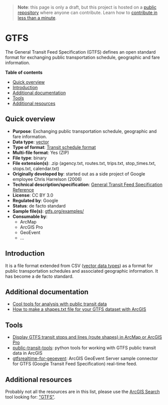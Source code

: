 > **Note**: this page is only a draft, but this project is hosted on a [public repository](https://github.com/hhkaos/awesome-arcgis) where anyone can contribute. Learn how to [contribute in less than a minute](https://github.com/hhkaos/awesome-arcgis/blob/master/CONTRIBUTING.md#contributions).

# GTFS

The General Transit Feed Specification (GTFS) defines an open standard format for exchanging public transportation schedule, geographic and fare information.

<!-- START doctoc generated TOC please keep comment here to allow auto update -->
<!-- DON'T EDIT THIS SECTION, INSTEAD RE-RUN doctoc TO UPDATE -->
**Table of contents**

- [Quick overview](#quick-overview)
- [Introduction](#introduction)
- [Additional documentation](#additional-documentation)
- [Tools](#tools)
- [Additional resources](#additional-resources)

<!-- END doctoc generated TOC please keep comment here to allow auto update -->

## Quick overview

* **Purpose**: Exchanging public transportation schedule, geographic and fare information.
* **Data type**: [vector](../../../data-types/vector/README.md)
* **Type of format**: [Transit schedule format](../../../data-types/vector/transit-schedule/README.md)
* **Multi-file format**: Yes (ZIP)
* **File type**: binary
* **File extension(s)**: .zip (agency.txt, routes.txt, trips.txt, stop_times.txt, stops.txt, calendar.txt)
* **Originally developed by**: started out as a side project of Google employee Chris Harrelson (2006)
* **Technical description/specification**: [General Transit Feed Specification Reference](https://developers.google.com/transit/gtfs/reference/)
* **License**: CC BY 3.0
* **Regulated by**: Google
* **Status**: de facto standard
* **Sample file(s)**: [gtfs.org/examples/](http://gtfs.org/examples/)
* **Consumable by**:
    * ArcMap
    * ArcGIS Pro
    * GeoEvent
    * ...

## Introduction

It is a file format extended from CSV ([vector data types](../../../data-types/vector/README.md))  as a format for public transportation schedules and associated geographic information. It has become a de facto standard.

## Additional documentation

* [Cool tools for analysis with public transit data](https://www.esri.com/arcgis-blog/products/network-analyst/analytics/cool-tools-for-analysis-with-public-transit-data/)
* [How to make a shapes.txt file for your GTFS dataset with ArcGIS](https://blogs.esri.com/esri/arcgis/2017/07/19/how-to-make-a-shapes-txt-file-for-your-gtfs-dataset-with-arcgis/)

## Tools

* [Display GTFS transit stops and lines (route shapes) in ArcMap or ArcGIS Pro](https://www.arcgis.com/home/item.html?id=380aa7cbf010417ab3ae32a6f11e00d9)
* [public-transit-tools](https://github.com/esri?utf8=%E2%9C%93&q=gtfs&type=&language=): python tools for working with GTFS public transit data in ArcGIS
* [gtfsrealtime-for-geoevent](https://github.com/Esri/gtfsrealtime-for-geoevent): ArcGIS GeoEvent Server sample connector for GTFS (Google Transit Feed Specification) real-time feed.

## Additional resources

Probably not all the resources are in this list, please use the [ArcGIS Search](https://esri-es.github.io/arcgis-search/) tool looking for: ["GTFS"](https://esri-es.github.io/arcgis-search/?search="GTFS"&utm_campaign=awesome-list&utm_source=awesome-list&utm_medium=page).

